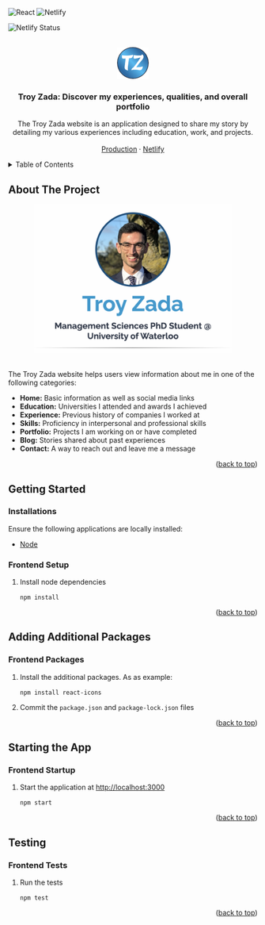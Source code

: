 <a id="readme-top"></a>

![React](https://img.shields.io/badge/React-20232A?style=for-the-badge&logo=react&logoColor=61DAFB)
![Netlify](https://img.shields.io/badge/Netlify-00C7B7?style=for-the-badge&logo=netlify&logoColor=white)

![Netlify Status](https://api.netlify.com/api/v1/badges/3ab975fd-ffa4-4906-a0e6-20aa0210c651/deploy-status)

<!-- PROJECT LOGO -->
<br />
<div align="center">
    <a href="https://github.com/tzada8/troy-zada">
        <img src="public/favicon.ico" alt="Troy Zada">
    </a>
    <h3 align="center">Troy Zada: Discover my experiences, qualities, and overall portfolio</h3>
    <p align="center">
        The Troy Zada website is an application designed to share my story by detailing my various experiences including education, work, and projects.
        <br />
        <br />
        <a href="https://troyzada.com">Production</a>
        ·
        <a href="https://troyzada.netlify.app/">Netlify</a>
        </p>
</div>

<!-- TABLE OF CONTENTS -->
<details>
    <summary>Table of Contents</summary>
    <ol>
        <li>
            <a href="#about-the-project">About The Project</a>
        </li>
        <li>
            <a href="#getting-started">Getting Started</a>
            <ul>
                <li><a href="#installations">Installations</a></li>
                <li><a href="#frontend-setup">Frontend Setup</a></li>
            </ul>
        </li>
        <li>
            <a href="#adding-additional-packages">Adding Additional Packages</a>
            <ul>
                <li><a href="#frontend-packages">Frontend Packages</a></li>
            </ul>
        </li>
        <li>
            <a href="#starting-the-app">Starting the App</a>
            <ul>
                <li><a href="#frontend-startup">Frontend Startup</a></li>
            </ul>
        </li>
        <li>
            <a href="#testing">Testing</a>
            <ul>
                <li><a href="#frontend-tests">Frontend Tests</a></li>
            </ul>
        </li>
    </ol>
</details>

<!-- ABOUT THE PROJECT -->

## About The Project

<div align="center">
    <img src="src/images/portfolio/troy-zada.webp" alt="Troy Zada Layoutx" width="400" height="300">
</div>
<br />

The Troy Zada website helps users view information about me in one of the following categories:

-   <b>Home:</b> Basic information as well as social media links
-   <b>Education:</b> Universities I attended and awards I achieved
-   <b>Experience:</b> Previous history of companies I worked at
-   <b>Skills:</b> Proficiency in interpersonal and professional skills
-   <b>Portfolio:</b> Projects I am working on or have completed
-   <b>Blog:</b> Stories shared about past experiences
-   <b>Contact:</b> A way to reach out and leave me a message

<p align="right">(<a href="#readme-top">back to top</a>)</p>

<!-- GETTING STARTED -->

## Getting Started

### Installations

Ensure the following applications are locally installed:

-   [Node](https://nodejs.org/en/download)

### Frontend Setup

1. Install node dependencies
    ```
    npm install
    ```

<p align="right">(<a href="#readme-top">back to top</a>)</p>

<!-- ADDING ADDITIONAL PACKAGES -->

## Adding Additional Packages

### Frontend Packages

1. Install the additional packages. As as example:
    ```
    npm install react-icons
    ```
2. Commit the `package.json` and `package-lock.json` files

<p align="right">(<a href="#readme-top">back to top</a>)</p>

<!-- STARTING THE APP -->

## Starting the App

### Frontend Startup

1. Start the application at [http://localhost:3000](http://localhost:3000)
    ```
    npm start
    ```

<p align="right">(<a href="#readme-top">back to top</a>)</p>

<!-- TESTING -->

## Testing

### Frontend Tests

1. Run the tests
    ```
    npm test
    ```

<p align="right">(<a href="#readme-top">back to top</a>)</p>
